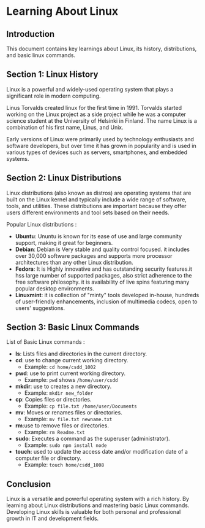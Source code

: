 # Learning About Linux

## Introduction
This document contains key learnings about Linux, its history, distributions, and basic linux commands. 

## Section 1: Linux History
Linux is a powerful and widely-used operating system that plays a significant role in modern computing.

Linus Torvalds created linux for the first time in 1991. Torvalds started working on the Linux project as a side project while he was a computer science student at the University of Helsinki in Finland. The name Linux is a combination of his first name, Linus, and Unix.

Early versions of Linux were primarily used by technology enthusiasts and software developers, but over time it has grown in popularity and is used in various types of devices such as servers, smartphones, and embedded systems.

## Section 2: Linux Distributions
Linux distributions (also known as distros) are operating systems that are built on the Linux kernel and typically include a wide range of software, tools, and utilities. These distributions are important because they offer users different environments and tool sets based on their needs.

Popular Linux distributions :
- **Ubuntu**: Ununtu is known for its ease of use and large community support, making it great for beginners.
- **Debian**: Debian is Very stable and quality control focused. it includes over 30,000 software packages and supports more processor architectures than any other Linux distribution.
- **Fedora**: It is Highly innovative and has outstanding security features.it hss large number of supported packages, also strict adherence to the free software philosophy. it is availability of live spins featuring many popular desktop environments.
- **Linuxmint**: it is collection of "minty" tools developed in-house, hundreds of user-friendly enhancements, inclusion of multimedia codecs, open to users' suggestions.


## Section 3: Basic Linux Commands
List of Basic Linux commands : 

- **ls**: Lists files and directories in the current directory.
- **cd**: use to change current working directory.
  - Example: `cd home/csdd_1002`
- **pwd**: use to print current working directory.
  - Example: `pwd` shows `/home/user/csdd`
- **mkdir**: use to creates a new directory.
  - Example: `mkdir new_folder`
- **cp**: Copies files or directories.
  - Example: `cp file.txt /home/user/Documents`
- **mv**: Moves or renames files or directories.
  - Example: `mv file.txt newname.txt`
- **rm**:use to remove files or directories.
  - Example: `rm Readme.txt`
- **sudo**: Executes a command as the superuser (administrator).
  - Example: `sudo npm install node`
- **touch**: used to update the access date and/or modification date of a computer file or directory. 
  - Example: `touch home/csdd_1008`


## Conclusion
Linux is a versatile and powerful operating system with a rich history. By learning about Linux distributions and mastering basic Linux commands. Developing Linux skills is valuable for both personal and professional growth in IT and development fields.
